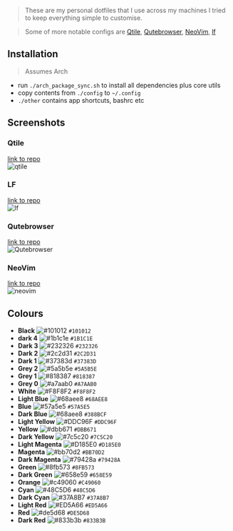 > These are my personal dotfiles that I use across my machines I tried to keep everything simple to customise.

> Some of more notable configs are [Qtile](https://gitlab.com/captainblue01/dotfiles/-/tree/main/config/qtile), [Qutebrowser](https://gitlab.com/captainblue01/dotfiles/-/tree/main/config/qutebrowser), [NeoVim](https://gitlab.com/captainblue01/dotfiles/-/tree/main/config/nvim), [lf](https://gitlab.com/captainblue01/dotfiles/-/tree/main/config/lf)

## Installation

> Assumes Arch

- run `./arch_package_sync.sh` to install all dependencies plus core utils
- copy contents from `./config` to `~/.config`
- `./other` contains app shortcuts, bashrc etc

## Screenshots

### Qtile

[link to repo](https://gitlab.com/captainblue01/dotfiles/-/tree/main/config/qtile) <br>
![qtile](https://i.imgur.com/gp7o6Xj.png)

### LF

[link to repo](https://gitlab.com/captainblue01/dotfiles/-/tree/main/config/lf)<br>
![lf](https://imgur.com/TxcWlQQ.png)

### Qutebrowser

[link to repo](https://gitlab.com/captainblue01/dotfiles/-/tree/main/config/qutebrowser) <br>
![Qutebrowser](https://i.imgur.com/8gqwEDq.png)

### NeoVim

[link to repo](https://gitlab.com/captainblue01/dotfiles/-/tree/main/config/nvim) <br>
![neovim](https://imgur.com/1LvtEyi.png)

## Colours

- **Black** ![#101012](https://placehold.co/35x10/101012/101012.PNG) `#101012`
- **dark 4** ![#1b1c1e](https://placehold.co/35x10/1B1C1E/1B1C1E.PNG) `#1B1C1E`
- **Dark 3** ![#232326](https://placehold.co/35x10/232326/232326.PNG) `#232326`
- **Dark 2** ![#2c2d31](https://placehold.co/35x10/2C2D31/2C2D31.PNG) `#2C2D31`
- **Dark 1** ![#37383d](https://placehold.co/35x10/37383D/37383D.PNG) `#37383D`
- **Grey 2** ![#5a5b5e](https://placehold.co/35x10/5A5B5E/5A5B5E.PNG) `#5A5B5E`
- **Grey 1** ![#818387](https://placehold.co/35x10/818387/818387.PNG) `#818387`
- **Grey 0** ![#a7aab0](https://placehold.co/35x10/A7AAB0/A7AAB0.PNG) `#A7AAB0`
- **White** ![#F8F8F2](https://placehold.co/35x10/F8F8F2/F8F8F2.PNG) `#F8F8F2`
- **Light Blue** ![#68aee8](https://placehold.co/35X10/68AEE8/68AEE8.PNG) `#68AEE8`
- **Blue** ![#57a5e5](https://placehold.co/35x10/57A5E5/57A5E5.PNG) `#57A5E5`
- **Dark Blue** ![#68aee8](https://placehold.co/35X10/388BCF/388BCF.PNG) `#388BCF`
- **Light Yellow** ![#DDC96F](https://placehold.CO/35X10/DDC96F/DDC96F.PNG) `#DDC96F`
- **Yellow** ![#dbb671](https://placehold.co/35x10/DBB671/DBB671.PNG) `#DBB671`
- **Dark Yellow** ![#7c5c20](https://placehold.cO/35X10/7C5C20/7C5C20.PNG) `#7C5C20`
- **Light Magenta** ![#D185E0](https://placehold.CO/35X10/D185E0/D185E0.PNG) `#D185E0`
- **Magenta** ![#bb70d2](https://placehold.co/35X10/BB70D2/BB70D2.PNG) `#BB70D2`
- **Dark Magenta** ![#79428a](https://placehold.CO/35X10/79428A/79428A.PNG) `#79428A`
- **Green** ![#8fb573](https://placehold.co/35x10/8FB573/8FB573.PNG) `#8FB573`
- **Dark Green** ![#658e59](https://placehold.co/35X10/658E59/658E59.PNG) `#658E59`
- **Orange** ![#c49060](https://placehold.co/35x10/C49060/C49060.PNG) `#C49060`
- **Cyan** ![#48C5D6](https://placehold.co/35x10/48C5D6/48C5D6.PNG) `#48C5D6`
- **Dark Cyan** ![#37A8B7](https://placehold.co/35X10/37A8B7/37A8B7.PNG) `#37A8B7`
- **Light Red** ![#ED5A66](https://placehold.co/35X10/ED5A66/ED5A66.PNG) `#ED5A66`
- **Red** ![#de5d68](https://placehold.co/35x10/DE5D68/DE5D68.PNG) `#DE5D68`
- **Dark Red** ![#833b3b](https://placehold.co/35X10/833B3B/833B3B.PNG) `#833B3B`
